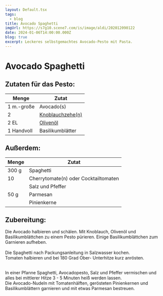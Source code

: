 ```yaml
---
layout: Default.tsx
tags:
  - blog
title: Avocado Spaghetti
imgUrl: https://s7g10.scene7.com/is/image/aldi/202012090122
date: 2024-01-06T14:00:00.000Z
blog: true
excerpt: Leckeres selbstgemachtes Avocado-Pesto mit Pasta.
---
```

# Avocado Spaghetti

## Zutaten für das Pesto:

| Menge      | Zutat                                                                                                                      |
| ---------- | -------------------------------------------------------------------------------------------------------------------------- |
| 1 m.-große | Avocado(s)                                                                                                                 |
| 2          | [Knoblauchzehe(n)](https://www.chefkoch.de/magazin/artikel/29,0/Chefkoch/Knoblauch.html)                                   |
| 2 EL       | [Olivenöl](https://www.chefkoch.de/magazin/artikel/66,0/Chefkoch/Olivenoel-und-die-richtige-Verwendung-in-der-Kueche.html) |
| 1 Handvoll | Basilikumblätter                                                                                                           |

## Außerdem:

| Menge | Zutat                                |
| ----- | ------------------------------------ |
| 300 g | Spaghetti                            |
| 10    | Cherrytomate(n) oder Cocktailtomaten |
|       | Salz und Pfeffer                     |
| 50 g  | Parmesan                             |
|       | Pinienkerne                           |

## Zubereitung:


Die Avocado halbieren und schälen. Mit Knoblauch, Olivenöl und Basilikumblättchen zu einem Pesto pürieren. Einige Basilikumblättchen zum Garnieren aufheben.\
\
Die Spaghetti nach Packungsanleitung in Salzwasser kochen.\
Tomaten halbieren und bei 180 Grad Ober- Unterhitze kurz anrösten.

\
In einer Pfanne Spaghetti, Avocadopesto, Salz und Pfeffer  vermischen und alles bei mittlerer Hitze 3 - 5 Minuten heiß werden lassen.\
Die Avocado-Nudeln mit Tomatenhälften, gerösteten Pinienkernen und Basilikumblättern garnieren und mit etwas Parmesan bestreuen.